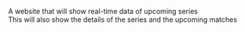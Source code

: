 A website that will show real-time data of upcoming series <br> This will also show the details of the series and the upcoming matches 

